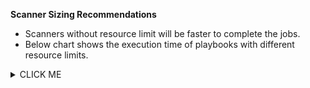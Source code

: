 **Scanner Sizing Recommendations**

- Scanners without resource limit will be faster to complete the jobs.
- Below chart shows the execution time of playbooks with different resource limits.

<details><summary>CLICK ME</summary>
<p>
 ![image](https://user-images.githubusercontent.com/91738034/198943091-1f1c4f0a-4f77-479a-b5be-2f0687d4a9e9.png)

 <img width="644" alt="Screen Shot 2022-10-29 at 08 41 12" src="https://user-images.githubusercontent.com/109250250/198834815-f95fbf46-3e07-4a2e-9bcc-fe64b299cc62.png">
